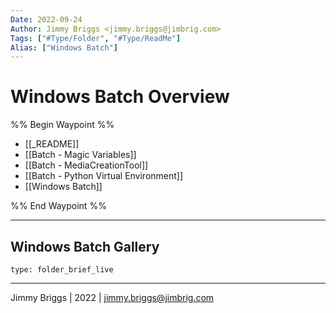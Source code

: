 ```yaml
---
Date: 2022-09-24
Author: Jimmy Briggs <jimmy.briggs@jimbrig.com>
Tags: ["#Type/Folder", "#Type/ReadMe"]
Alias: ["Windows Batch"]
---
```


# Windows Batch Overview

%% Begin Waypoint %%
- [[_README]]
- [[Batch - Magic Variables]]
- [[Batch - MediaCreationTool]]
- [[Batch - Python Virtual Environment]]
- [[Windows Batch]]

%% End Waypoint %%

***

## Windows Batch Gallery

 
```ccard
type: folder_brief_live
```
 

***

Jimmy Briggs | 2022 | <jimmy.briggs@jimbrig.com>




